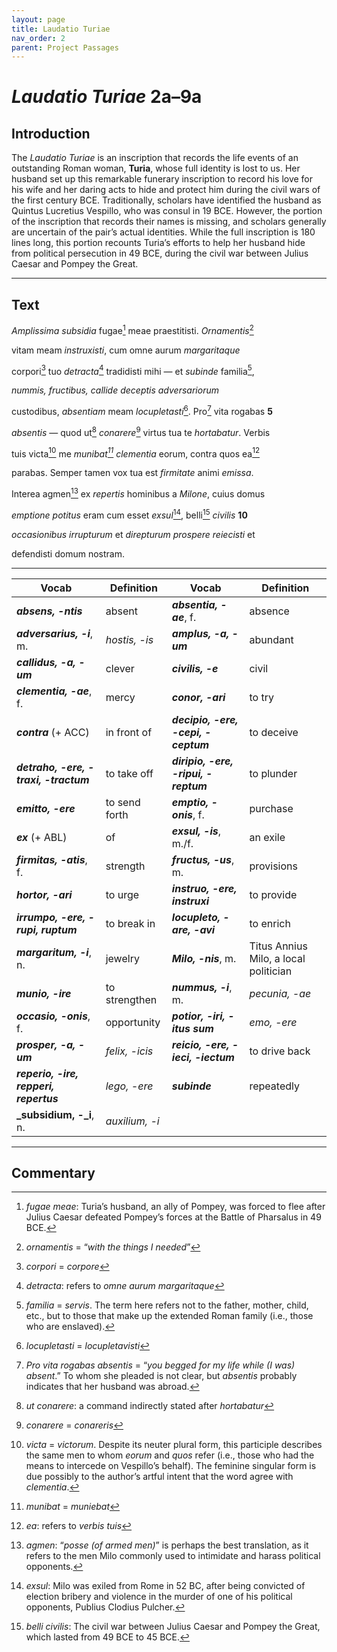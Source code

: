 ```yaml
---
layout: page
title: Laudatio Turiae
nav_order: 2
parent: Project Passages
---
```


# *Laudatio Turiae* 2a–9a

## Introduction

The _Laudatio Turiae_ is an inscription that records the life events of an outstanding Roman woman, **Turia**, whose full identity is lost to us. Her husband set up this remarkable funerary inscription to record his love for his wife and her daring acts to hide and protect him during the civil wars of the first century BCE. Traditionally, scholars have identified the husband as Quintus Lucretius Vespillo, who was consul in 19 BCE. However, the portion of the inscription that records their names is missing, and scholars generally are uncertain of the pair’s actual identities. While the full inscription is 180 lines long, this portion recounts Turia’s efforts to help her husband hide from political persecution in 49 BCE, during the civil war between Julius Caesar and Pompey the Great.

---------------

## Text

_Amplissima_ _subsidia_ fugae[^1] meae praestitisti. _Ornamentis_[^2]

vitam meam _instruxisti_, cum omne aurum _margaritaque_

corpori[^3] tuo _detracta_[^4] tradidisti mihi — et _subinde_ familia[^5],

_nummis, fructibus, callide deceptis adversariorum_

custodibus, _absentiam_ meam _locupletasti_[^6]. Pro[^7] vita rogabas	**5**

_absentis_ — quod ut[^8] _conarere_[^9] virtus tua te _hortabatur_. Verbis

tuis victa[^10] me _munibat[^11] clementia_ eorum, contra quos ea[^12]

parabas. Semper tamen vox tua est _firmitate_ animi _emissa_.

Interea agmen[^13] ex _repertis_ hominibus a _Milone_, cuius domus

_emptione_ _potitus_ eram cum esset _exsul_[^14], belli[^15] _civilis_			**10**

_occasionibus irrupturum_ et _direpturum prospere reiecisti_ et

defendisti domum nostram.


---------------

| Vocab | Definition | Vocab | Definition |
| -------- | ------- | -------- | ------- |
| **_absens, -ntis_** | absent | **_absentia, -ae_**, f. | absence |
| **_adversarius, -i_**, m. | _hostis, -is_ | **_amplus, -a, -um_** | abundant |
| **_callidus, -a, -um_** | clever | **_civilis, -e_** | civil |
| **_clementia, -ae_**, f. | mercy | **_conor, -ari_** | to try |
| **_contra_** (+ ACC) | in front of | **_decipio, -ere, -cepi, -ceptum_** | to deceive |
| **_detraho, -ere, -traxi, -tractum_** | to take off | **_diripio, -ere, -ripui, -reptum_** | to plunder |
| **_emitto, -ere_** | to send forth | **_emptio, -onis_**, f. | purchase |
| **_ex_** (+ ABL) | of | **_exsul, -is_**, m./f. | an exile |
| **_firmitas, -atis_**, f. | strength | **_fructus, -us_**, m. | provisions |
| **_hortor, -ari_** | to urge | **_instruo, -ere, instruxi_** | to provide |
| **_irrumpo, -ere, -rupi, ruptum_** | to break in | **_locupleto, -are, -avi_** | to enrich |
| **_margaritum, -i_**, n. | jewelry | **_Milo, -nis_**, m. | Titus Annius Milo, a local politician |
| **_munio, -ire_** | to strengthen | **_nummus, -i_**, m. | _pecunia, -ae_ |
| **_occasio, -onis_**, f. | opportunity | **_potior, -iri, -itus sum_** | _emo, -ere_ |
| **_prosper, -a, -um_** | _felix, -icis_ | **_reicio, -ere, -ieci, -iectum_** | to drive back |
| **_reperio, -ire, repperi, repertus_** | _lego, -ere_ | **_subinde_** | repeatedly |
| **_subsidium, -_i**, n. | _auxilium, -i_  |    |    |



 
---------

## Commentary

[^1]: _fugae meae_: Turia’s husband, an ally of Pompey, was forced to flee after Julius Caesar defeated Pompey’s forces at the Battle of Pharsalus in 49 BCE.
[^2]: _ornamentis_ = “_with the things I needed_”
[^3]: _corpori_ = _corpore_
[^4]: _detracta_: refers to _omne aurum margaritaque_
[^5]: _familia_ = _servis_. The term here refers not to the father, mother, child, etc., but to those that make up the extended Roman family (i.e., those who are enslaved).
[^6]: _locupletasti_ = _locupletavisti_
[^7]: _Pro vita rogabas absentis_ = “_you begged for my life while (I was) absent_.”  To whom she pleaded is not clear, but _absentis_ probably indicates that her husband was abroad.
[^8]: _ut conarere_: a command indirectly stated after _hortabatur_
[^9]: _conarere_ = _conareris_
[^10]: _victa_ = _victorum_. Despite its neuter plural form, this participle describes the same men to whom _eorum_ and _quos_ refer (i.e., those who had the means to intercede on Vespillo’s behalf). The feminine singular form is due possibly to the author’s artful intent that the word agree with _clementia_.
[^11]: _munibat_ = _muniebat_
[^12]: _ea_: refers to _verbis tuis_
[^13]: _agmen_: “_posse (of armed men)_” is perhaps the best translation, as it refers to the men Milo commonly used to intimidate and harass political opponents.
[^14]: _exsul_: Milo was exiled from Rome in 52 BC, after being convicted of election bribery and violence in the murder of one of his political opponents, Publius Clodius Pulcher.
[^15]: _belli civilis_: The civil war between Julius Caesar and Pompey the Great, which lasted from 49 BCE to 45 BCE.
